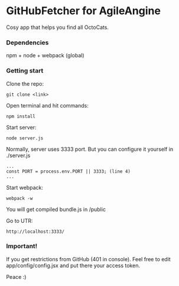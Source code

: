 # GitHubFetcher for AgileAngine

Cosy app that helps you find all OctoCats.

### Dependencies

npm + node + webpack (global)

### Getting start

Clone the repo:
```
git clone <link>
```

Open terminal and hit commands:
```
npm install
```

Start server:
```
node server.js
```

Normally, server uses 3333 port. But you can configure it yourself in
./server.js
```
...
const PORT = process.env.PORT || 3333; (line 4)
...
```

Start webpack:
 ```
webpack -w
```
 
You will get compiled bundle.js in /public
 
Go to UTR:
 ```
http://localhost:3333/
 ```

### Important!

If you get restrictions from GitHub (401 in console). 
Feel free to edit app/config/config.jsx and put there your access token.

Peace :)